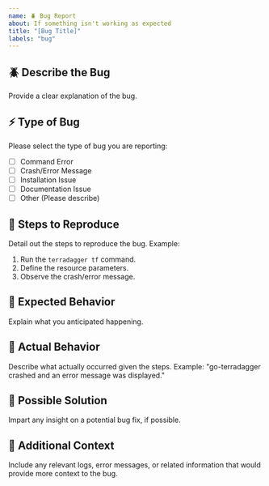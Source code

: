 ```yaml
---
name: 🪲 Bug Report
about: If something isn't working as expected
title: "[Bug Title]"
labels: "bug"
---
```


## 🪲 Describe the Bug
Provide a clear explanation of the bug. 

## ⚡️ Type of Bug
Please select the type of bug you are reporting:
- [ ] Command Error
- [ ] Crash/Error Message
- [ ] Installation Issue
- [ ] Documentation Issue
- [ ] Other (Please describe)

## 🔬 Steps to Reproduce
Detail out the steps to reproduce the bug.
Example:
1. Run the `terradagger tf` command.
2. Define the resource parameters.
3. Observe the crash/error message.

## 🔑 Expected Behavior
Explain what you anticipated happening.

## 🌚 Actual Behavior
Describe what actually occurred given the steps.
Example: "go-terradagger crashed and an error message was displayed."

## 🧰 Possible Solution
Impart any insight on a potential bug fix, if possible.

## 📝 Additional Context
Include any relevant logs, error messages, or related information that would provide more context to the bug.
